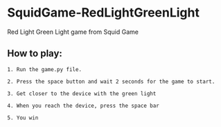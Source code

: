 # SquidGame-RedLightGreenLight
Red Light Green Light game from Squid Game

## **How to play:**

`1. Run the game.py file.`

`2. Press the space button and wait 2 seconds for the game to start.`

`3. Get closer to the device with the green light`

`4. When you reach the device, press the space bar`

`5. You win`


